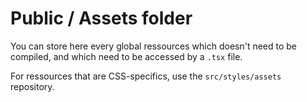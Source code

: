 # Public / Assets folder

You can store here every global ressources which doesn't need to be compiled, and which need to be accessed by a `.tsx` file.

For ressources that are CSS-specifics, use the `src/styles/assets` repository.